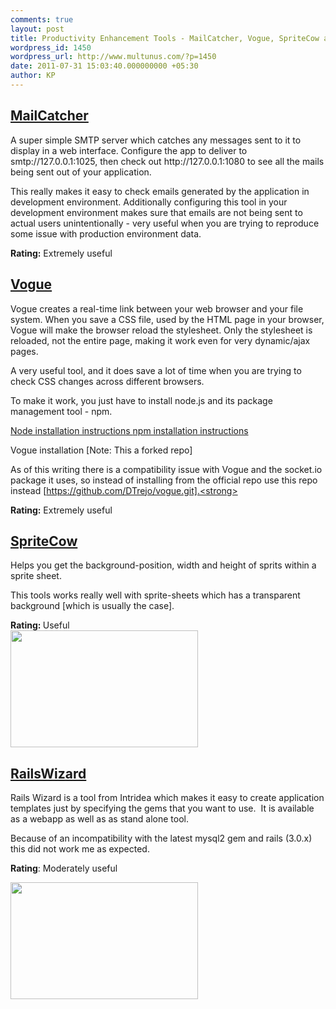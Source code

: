 ```yaml
---
comments: true
layout: post
title: Productivity Enhancement Tools - MailCatcher, Vogue, SpriteCow and RailsWizard
wordpress_id: 1450
wordpress_url: http://www.multunus.com/?p=1450
date: 2011-07-31 15:03:40.000000000 +05:30
author: KP
---
```

<h2><a href="https://github.com/sj26/mailcatcher">MailCatcher</a></h2>
A super simple SMTP server which catches any messages sent to it to display in a web interface. Configure the app to deliver to smtp://127.0.0.1:1025, then check out http://127.0.0.1:1080 to see all the mails being sent out of your application.

This really makes it easy to check emails generated by the application in development environment. Additionally configuring this tool in your development environment makes sure that emails are not being sent to actual users unintentionally - very useful when you are trying to reproduce some issue with production environment data.

<strong>Rating:</strong> Extremely useful
<h2><a href="http://aboutcode.net/vogue/">Vogue</a></h2>
Vogue creates a real-time link between your web browser and your file system. When you save a CSS file, used by the HTML page in your browser, Vogue will make the browser reload the stylesheet. Only the stylesheet is reloaded, not the entire page, making it work even for very dynamic/ajax pages.

A very useful tool, and it does save a lot of time when you are trying to check CSS changes across different browsers.

To make it work, you just have to install node.js and its package management tool - npm.

<a href="https://github.com/joyent/node/wiki/Installation">Node installation instructions
</a><a href="http://npmjs.org/">npm installation instructions</a>

Vogue installation [Note: This a forked repo]

As of this writing there is a compatibility issue with Vogue and the socket.io package it uses, so instead of installing from the official repo use this repo instead [https://github.com/DTrejo/vogue.git].<strong>
</strong>

<strong>Rating:</strong> Extremely useful
<h2><a href="http://www.spritecow.com/">SpriteCow</a></h2>
Helps you get the background-position, width and height of sprits within a sprite sheet.

This tools works really well with sprite-sheets which has a transparent background [which is usually the case].
<div><strong>Rating: </strong>Useful</div>
<div><strong> </strong></div>
<a rel="attachment wp-att-1458" href="http://www.multunus.com/2011/07/productivity-enhancement-tools-mailcatcher-vogue-spritecow-and-railswizard/sprite-cow/"><img class="size-medium wp-image-1458 alignnone" src="http://www.multunus.com/wp-blog/wp-content/uploads/2011/07/sprite-cow-300x187.png" alt="" width="300" height="187" /></a>
<h2><a href="http://railswizard.org/">RailsWizard</a></h2>
Rails Wizard is a tool from Intridea which makes it easy to create application templates just by specifying the gems that you want to use.  It is available as a webapp as well as as stand alone tool.

Because of an incompatibility with the latest mysql2 gem and rails (3.0.x) this did not work me as expected.

<strong>Rating</strong>: Moderately useful

<a rel="attachment wp-att-1456" href="http://www.multunus.com/2011/07/productivity-enhancement-tools-mailcatcher-vogue-spritecow-and-railswizard/rails-wizard/"><img src="http://www.multunus.com/wp-blog/wp-content/uploads/2011/07/rails-wizard-300x187.png" alt="" width="300" height="187" /></a>
